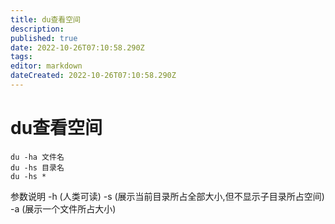 ```yaml
---
title: du查看空间
description: 
published: true
date: 2022-10-26T07:10:58.290Z
tags: 
editor: markdown
dateCreated: 2022-10-26T07:10:58.290Z
---
```


# du查看空间
```
du -ha 文件名
du -hs 目录名
du -hs *
```

参数说明
-h (人类可读)
-s (展示当前目录所占全部大小,但不显示子目录所占空间)
-a (展示一个文件所占大小)